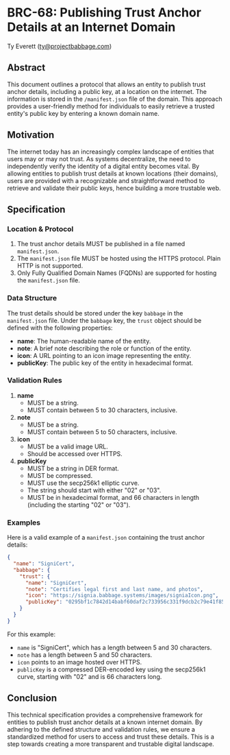 # BRC-68: Publishing Trust Anchor Details at an Internet Domain

Ty Everett (ty@projectbabbage.com)

## Abstract

This document outlines a protocol that allows an entity to publish trust anchor details, including a public key, at a location on the internet. The information is stored in the `/manifest.json` file of the domain. This approach provides a user-friendly method for individuals to easily retrieve a trusted entity's public key by entering a known domain name.

## Motivation

The internet today has an increasingly complex landscape of entities that users may or may not trust. As systems decentralize, the need to independently verify the identity of a digital entity becomes vital. By allowing entities to publish trust details at known locations (their domains), users are provided with a recognizable and straightforward method to retrieve and validate their public keys, hence building a more trustable web.

## Specification

### Location & Protocol

1. The trust anchor details MUST be published in a file named `manifest.json`.
2. The `manifest.json` file MUST be hosted using the HTTPS protocol. Plain HTTP is not supported.
3. Only Fully Qualified Domain Names (FQDNs) are supported for hosting the `manifest.json` file.

### Data Structure

The trust details should be stored under the key `babbage` in the `manifest.json` file. Under the `babbage` key, the `trust` object should be defined with the following properties:

- **name**: The human-readable name of the entity.
- **note**: A brief note describing the role or function of the entity.
- **icon**: A URL pointing to an icon image representing the entity.
- **publicKey**: The public key of the entity in hexadecimal format.

### Validation Rules

1. **name**
   - MUST be a string.
   - MUST contain between 5 to 30 characters, inclusive.
2. **note**
   - MUST be a string.
   - MUST contain between 5 to 50 characters, inclusive.
3. **icon**
   - MUST be a valid image URL.
   - Should be accessed over HTTPS.
4. **publicKey**
   - MUST be a string in DER format.
   - MUST be compressed.
   - MUST use the secp256k1 elliptic curve.
   - The string should start with either "02" or "03".
   - MUST be in hexadecimal format, and 66 characters in length (including the starting "02" or "03").

### Examples

Here is a valid example of a `manifest.json` containing the trust anchor details:

```json
{
  "name": "SigniCert",
  "babbage": {
    "trust": {
      "name": "SigniCert",
      "note": "Certifies legal first and last name, and photos",
      "icon": "https://signia.babbage.systems/images/signiaIcon.png",
      "publicKey": "0295bf1c7842d14babf60daf2c733956c331f9dcb2c79e41f85fd1dda6a3fa4549"
    }
  }
}
```

For this example:

- `name` is "SigniCert", which has a length between 5 and 30 characters.
- `note` has a length between 5 and 50 characters.
- `icon` points to an image hosted over HTTPS.
- `publicKey` is a compressed DER-encoded key using the secp256k1 curve, starting with "02" and is 66 characters long.

## Conclusion

This technical specification provides a comprehensive framework for entities to publish trust anchor details at a known internet domain. By adhering to the defined structure and validation rules, we ensure a standardized method for users to access and trust these details. This is a step towards creating a more transparent and trustable digital landscape.